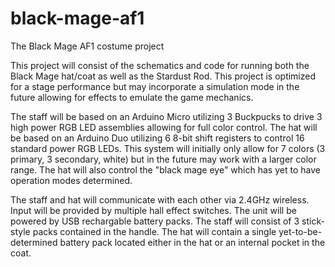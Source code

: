 # black-mage-af1
The Black Mage AF1 costume project

This project will consist of the schematics and code for running both the Black Mage hat/coat as well as the Stardust Rod.  This project is optimized for a stage performance but may incorporate a simulation mode in the future allowing for effects to emulate the game mechanics.

The staff will be based on an Arduino Micro utilizing 3 Buckpucks to drive 3 high power RGB LED assemblies allowing for full color control.  The hat will be based on an Arduino Duo utilizing 6 8-bit shift registers to control 16 standard power RGB LEDs.  This system will initially only allow for 7 colors (3 primary, 3 secondary, white) but in the future may work with a larger color range.  The hat will also control the "black mage eye" which has yet to have operation modes determined.

The staff and hat will communicate with each other via 2.4GHz wireless.  Input will be provided by multiple hall effect switches.  The unit will be powered by USB rechargable battery packs.  The staff will consist of 3 stick-style packs contained in the handle.  The hat will contain a single yet-to-be-determined battery pack located either in the hat or an internal pocket in the coat.
